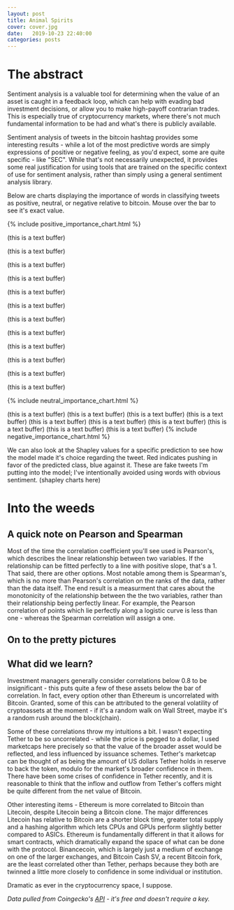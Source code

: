 ```yaml
---
layout: post
title: Animal Spirits
cover: cover.jpg
date:   2019-10-23 22:40:00
categories: posts
---
```




# The abstract


  Sentiment analysis is a valuable tool for determining when the value of an asset is caught in a feedback loop, which can help with evading bad investment decisions, or allow you to make high-payoff contrarian trades. This is especially true of cryptocurrency markets, where there's not much fundamental information to be had and what's there is publicly available.
  
Sentiment analysis of tweets in the bitcoin hashtag provides some interesting results - while a lot of the most predictive words are simply expressions of positive or negative feeling, as you'd expect, some are quite specific - like "SEC". While that's not necessarily unexpected, it provides some real justification for using tools that are trained on the specific context of use for sentiment analysis, rather than simply using a general sentiment analysis library.

Below are charts displaying the importance of words in classifying tweets as positive, neutral, or negative relative to bitcoin. Mouse over the bar to see it's exact value.


{% include positive_importance_chart.html %}


(this is a text buffer)


(this is a text buffer)


(this is a text buffer)


(this is a text buffer)


(this is a text buffer)


(this is a text buffer)


(this is a text buffer)


(this is a text buffer)


(this is a text buffer)


(this is a text buffer)


(this is a text buffer)


(this is a text buffer)


{% include neutral_importance_chart.html %}


(this is a text buffer)
(this is a text buffer)
(this is a text buffer)
(this is a text buffer)
(this is a text buffer)
(this is a text buffer)
(this is a text buffer)
(this is a text buffer)
(this is a text buffer)
(this is a text buffer)
{% include negative_importance_chart.html %}






We can also look at the Shapley values for a specific prediction to see how the model made it's choice regarding the tweet. Red indicates pushing in favor of the predicted class, blue against it. These are fake tweets I'm putting into the model; I've intentionally avoided using words with obvious sentiment.
(shapley charts here)


# Into the weeds
## A quick note on Pearson and Spearman

  Most of the time the correlation coefficient you'll see used is Pearson's, which describes the linear relationship between two variables. If the relationship can be fitted perfectly to a line with positive slope, that's a 1. That said, there are other options. Most notable among them is Spearman's, which is no more than Pearson's correlation on the ranks of the data, rather than the data itself. The end result is a measurment that cares about the monotonicity of the relationship between the the two variables, rather than their relationship being perfectly linear. For example, the Pearson correlation of points which lie perfectly along a logistic curve is less than one - whereas the Spearman correlation will assign a one.
  
## On to the pretty pictures

## What did we learn?

  Investment managers generally consider correlations below 0.8 to be insignificant - this puts quite a few of these assets below the bar of correlation. In fact, every option other than Ethereum is uncorrelated with Bitcoin. Granted, some of this can be attributed to the general volatility of cryptoassets at the moment - if it's a random walk on Wall Street, maybe it's a random rush around the block(chain).

  Some of these correlations throw my intuitions a bit. I wasn't expecting Tether to be so uncorrelated - while the price is pegged to a dollar, I used marketcaps here precisely so that the value of the broader asset would be reflected, and less influenced by issuance schemes. Tether's marketcap can be thought of as being the amount of US dollars Tether holds in reserve to back the token, modulo for the market's broader confidence in them. There have been some crises of confidence in Tether recently, and it is reasonable to think that the inflow and outflow from Tether's coffers might be quite different from the net value of Bitcoin.
  
  Other interesting items - Ethereum is more correlated to Bitcoin than Litecoin, despite Litecoin being a Bitcoin clone. The major differences Litecoin has relative to Bitcoin are a shorter block time, greater total supply and a hashing algorithm which lets CPUs and GPUs perform slightly better compared to ASICs. Ethereum is fundamentally different in that it allows for smart contracts, which dramatically expand the space of what can be done with the protocol. Binancecoin, which is largely just a medium of exchange on one of the larger exchanges, and Bitcoin Cash SV, a recent Bitcoin fork, are the least correlated other than Tether, perhaps because they both are twinned a little more closely to confidence in some individual or institution.
  
  Dramatic as ever in the cryptocurrency space, I suppose.
  
  *Data pulled from Coingecko's [API](https://www.coingecko.com/en/api) - it's free and doesn't require a key.*

